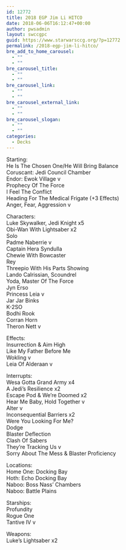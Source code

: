 ```yaml
---
id: 12772
title: 2018 EGP Jim Li HITCO
date: 2018-06-06T16:12:47+00:00
author: pwsadmin
layout: swccgpc
guid: https://www.starwarsccg.org/?p=12772
permalink: /2018-egp-jim-li-hitco/
bre_add_to_home_carousel:
  - ""
  - ""
bre_carousel_title:
  - ""
  - ""
bre_carousel_link:
  - ""
  - ""
bre_carousel_external_link:
  - ""
  - ""
bre_carousel_slogan:
  - ""
  - ""
categories:
  - Decks
---
```

Starting:  
He Is The Chosen One/He Will Bring Balance  
Coruscant: Jedi Council Chamber  
Endor: Ewok Village v  
Prophecy Of The Force  
I Feel The Conflict  
Heading For The Medical Frigate (+3 Effects)  
Anger, Fear, Aggression v

Characters:  
Luke Skywalker, Jedi Knight x5  
Obi-Wan With Lightsaber x2  
Solo  
Padme Naberrie v  
Captain Hera Syndulla  
Chewie With Bowcaster  
Rey  
Threepio With His Parts Showing  
Lando Calrissian, Scoundrel  
Yoda, Master Of The Force  
Jyn Erso  
Princess Leia v  
Jar Jar Binks  
K-2SO  
Bodhi Rook  
Corran Horn  
Theron Nett v

Effects:  
Insurrection & Aim High  
Like My Father Before Me  
Wokling v  
Leia Of Alderaan v

Interrupts:  
Wesa Gotta Grand Army x4  
A Jedi’s Resilience x2  
Escape Pod & We’re Doomed x2  
Hear Me Baby, Hold Together v  
Alter v  
Inconsequential Barriers x2  
Were You Looking For Me?  
Dodge  
Blaster Deflection  
Clash Of Sabers  
They’re Tracking Us v  
Sorry About The Mess & Blaster Proficiency

Locations:  
Home One: Docking Bay  
Hoth: Echo Docking Bay  
Naboo: Boss Nass’ Chambers  
Naboo: Battle Plains

Starships:  
Profundity  
Rogue One  
Tantive IV v

Weapons:  
Luke’s Lightsaber x2